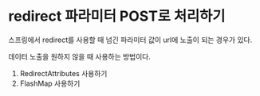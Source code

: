 # redirect 파라미터 POST로 처리하기

스프링에서 redirect를 사용할 때 넘긴 파라미터 값이 url에 노출이 되는 경우가 있다.

데이터 노출을 원하지 않을 때 사용하는 방법이다.

1. RedirectAttributes 사용하기
2. FlashMap 사용하기